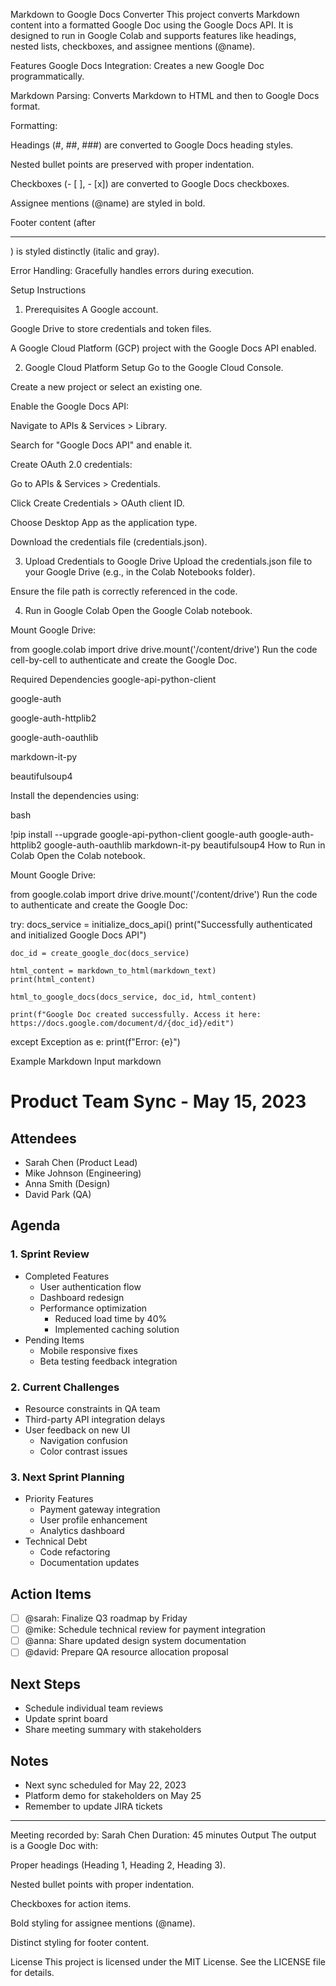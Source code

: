 Markdown to Google Docs Converter
This project converts Markdown content into a formatted Google Doc using the Google Docs API. It is designed to run in Google Colab and supports features like headings, nested lists, checkboxes, and assignee mentions (@name).

Features
Google Docs Integration: Creates a new Google Doc programmatically.

Markdown Parsing: Converts Markdown to HTML and then to Google Docs format.

Formatting:

Headings (#, ##, ###) are converted to Google Docs heading styles.

Nested bullet points are preserved with proper indentation.

Checkboxes (- [ ], - [x]) are converted to Google Docs checkboxes.

Assignee mentions (@name) are styled in bold.

Footer content (after <hr>) is styled distinctly (italic and gray).

Error Handling: Gracefully handles errors during execution.

Setup Instructions
1. Prerequisites
A Google account.

Google Drive to store credentials and token files.

A Google Cloud Platform (GCP) project with the Google Docs API enabled.

2. Google Cloud Platform Setup
Go to the Google Cloud Console.

Create a new project or select an existing one.

Enable the Google Docs API:

Navigate to APIs & Services > Library.

Search for "Google Docs API" and enable it.

Create OAuth 2.0 credentials:

Go to APIs & Services > Credentials.

Click Create Credentials > OAuth client ID.

Choose Desktop App as the application type.

Download the credentials file (credentials.json).

3. Upload Credentials to Google Drive
Upload the credentials.json file to your Google Drive (e.g., in the Colab Notebooks folder).

Ensure the file path is correctly referenced in the code.

4. Run in Google Colab
Open the Google Colab notebook.

Mount Google Drive:

from google.colab import drive
drive.mount('/content/drive')
Run the code cell-by-cell to authenticate and create the Google Doc.

Required Dependencies
google-api-python-client

google-auth

google-auth-httplib2

google-auth-oauthlib

markdown-it-py

beautifulsoup4

Install the dependencies using:

bash

!pip install --upgrade google-api-python-client google-auth google-auth-httplib2 google-auth-oauthlib markdown-it-py beautifulsoup4
How to Run in Colab
Open the Colab notebook.

Mount Google Drive:

from google.colab import drive
drive.mount('/content/drive')
Run the code to authenticate and create the Google Doc:

try:
    docs_service = initialize_docs_api()
    print("Successfully authenticated and initialized Google Docs API")

    doc_id = create_google_doc(docs_service)

    html_content = markdown_to_html(markdown_text)
    print(html_content)

    html_to_google_docs(docs_service, doc_id, html_content)

    print(f"Google Doc created successfully. Access it here: https://docs.google.com/document/d/{doc_id}/edit")

except Exception as e:
    print(f"Error: {e}")

Example Markdown Input
markdown

# Product Team Sync - May 15, 2023

## Attendees
- Sarah Chen (Product Lead)
- Mike Johnson (Engineering)
- Anna Smith (Design)
- David Park (QA)

## Agenda

### 1. Sprint Review
* Completed Features
  * User authentication flow
  * Dashboard redesign
  * Performance optimization
    * Reduced load time by 40%
    * Implemented caching solution
* Pending Items
  * Mobile responsive fixes
  * Beta testing feedback integration

### 2. Current Challenges
* Resource constraints in QA team
* Third-party API integration delays
* User feedback on new UI
  * Navigation confusion
  * Color contrast issues

### 3. Next Sprint Planning
* Priority Features
  * Payment gateway integration
  * User profile enhancement
  * Analytics dashboard
* Technical Debt
  * Code refactoring
  * Documentation updates

## Action Items
- [ ] @sarah: Finalize Q3 roadmap by Friday
- [ ] @mike: Schedule technical review for payment integration
- [ ] @anna: Share updated design system documentation
- [ ] @david: Prepare QA resource allocation proposal

## Next Steps
* Schedule individual team reviews
* Update sprint board
* Share meeting summary with stakeholders

## Notes
* Next sync scheduled for May 22, 2023
* Platform demo for stakeholders on May 25
* Remember to update JIRA tickets

---
Meeting recorded by: Sarah Chen
Duration: 45 minutes
Output
The output is a Google Doc with:

Proper headings (Heading 1, Heading 2, Heading 3).

Nested bullet points with proper indentation.

Checkboxes for action items.

Bold styling for assignee mentions (@name).

Distinct styling for footer content.

License
This project is licensed under the MIT License. See the LICENSE file for details.

